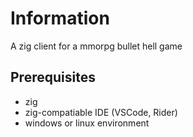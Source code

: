 # Information
A zig client for a mmorpg bullet hell game

## Prerequisites
- zig
- zig-compatiable IDE (VSCode, Rider)
- windows or linux environment
  
